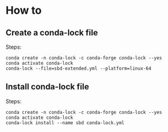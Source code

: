 # How to

## Create a conda-lock file

Steps:

```shell
conda create -n conda-lock -c conda-forge conda-lock --yes
conda activate conda-lock
conda-lock --file=sbd-extended.yml --platform=linux-64
```

## Install conda-lock file

Steps:

```shell
conda create -n conda-lock -c conda-forge conda-lock --yes
conda activate conda-lock
conda-lock install --name sbd conda-lock.yml
```
